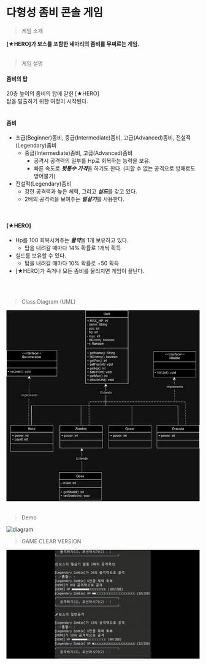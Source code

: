 # 다형성 좀비 콘솔 게임

> 게임 소개

**[★HERO]가 보스를 포함한 네마리의 좀비를 무찌르는 게임.**
<br>
<br>
> 게임 설명
#### 좀비의 탑
20층 높이의 좀비의 탑에 갇힌 [★HERO]<br>
탑을 탈출하기 위한 여정이 시작된다.
<br>
<br>

#### 좀비
- 초급(Beginner)좀비, 중급(Intermediate)좀비, 고급(Advanced)좀비, 전설적(Legendary)좀비
  - 중급(Intermediate)좀비, 고급(Advanced)좀비
    - 공격시 공격력의 일부를 Hp로 회복하는 능력을 보유.
    - 빠른 속도로 ***뒷통수 가격***을 하기도 한다. (피할 수 없는 공격으로 방패로도 방어불가)
- 전설적(Legendary)좀비
  - 강한 공격력과 높은 체력, 그리고 ***실드***를 갖고 있다.
  - 2배의 공격력을 보여주는 ***필살기***를 사용한다.
<br>

#### [★HERO]
- Hp를 100 회복시켜주는 ***물약***을 1개 보유하고 있다.
  -  탑을 내려갈 때마다 14% 확률로 1개씩 획득
- 실드를 보유할 수 있다.
  - 탑을 내려갈 때마다 10% 확률로 +50 획득
- [★HERO]가 죽거나 모든 좀비를 물리치면 게임이 끝난다.<br>

<br>
<br>

> Class Diagram (UML)

![diagram](images/diagram_black.jpg)
<br>
<br>
> Demo

![diagram](images/zombie_deadEnding.gif)

> GAME CLEAR VERSION

![diagram](images/zombie_clear.gif)
